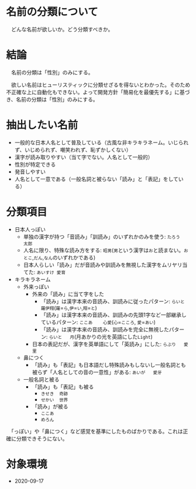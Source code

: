 # 名前の分類について

　どんな名前が欲しいか。どう分類すべきか。

# 結論

　名前の分類は「性別」のみにする。

　欲しい名前はヒューリスティックに分類せざるを得ないとわかった。そのため不正確な上に自動化もできない。よって開発方針「簡易化を最優先する」に基づき、名前の分類は「性別」のみにする。

# 抽出したい名前

* 一般的な日本人名として普及している（古風な非キラキラネーム。いじられず、いじめられず、嘲笑われず、恥ずかしくない）
* 漢字が読み取りやすい（当て字でない。人名として一般的）
* 性別が特定できる
* 発音しやすい
* 人名として一意である（一般名詞と被らない「読み」と「表記」をしている）

# 分類項目

* 日本人っぽい
	* 単独の漢字が持つ「音読み」「訓読み」のいずれかのみを使う: `たろう	太郎`
	* 人名に限り、特殊な読み方をする: `昭男`(`男`という漢字は`お`と読まない。`おとこ`,`だん`,`なん`のいずれかである)
	* 日本人らしい「読み」だが音読みや訓読みを無視した漢字をムリヤリ当てた: `あいすけ	愛育`
* キラキラネーム
	* 外来っぽい
		* 外来の「読み」に当て字をした
			* 「読み」は漢字本来の音読み、訓読みに従ったパターン: `らいと	羅伊翔`(`羅`=`ら`,`伊`=`い`,`翔`=`と`)
			* 「読み」は漢字本来の音読み、訓読みの先頭1字など一部継承しているパターン: `ここあ	心愛`(`心`=`こころ`, `愛`=`あい`)
			* 「読み」は漢字本来の音読み、訓読みを完全に無視したパターン: `らいと	月`(月あかりの光を英語にした`Light`)
		* 日本の表記だが、漢字を英単語にして「英読み」にした: `らぶり	愛里`
	* 鼻につく
		* 「読み」も「表記」も日本語だし特殊読みもしないし一般名詞とも被らず「人名としての音の一意性」がある: `あいが	愛牙`
	* 一般名詞と被る
		* 「読み」も「表記」も被る
			* `きせき	奇跡`
			* `せかい	世界`
		* 「読み」が被る
			* `ここあ`
			* `めろん`

　「っぽい」や「鼻につく」など感覚を基準にしたものばかりである。これは正確に分類できそうにない。

# 対象環境

* <time datetime="2020-09-17T14:56:02+0900" title="実施日">2020-09-17</time>

